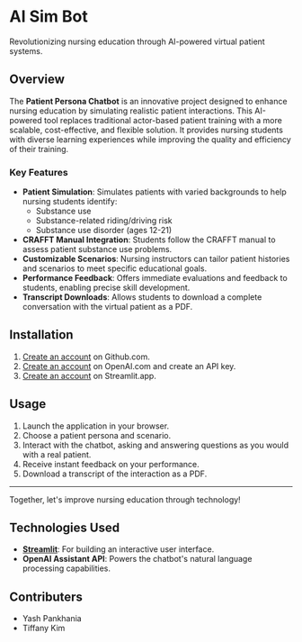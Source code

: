 # AI Sim Bot

Revolutionizing nursing education through AI-powered virtual patient systems.

## Overview

The **Patient Persona Chatbot** is an innovative project designed to enhance nursing education by simulating realistic patient interactions. This AI-powered tool replaces traditional actor-based patient training with a more scalable, cost-effective, and flexible solution. It provides nursing students with diverse learning experiences while improving the quality and efficiency of their training.

### Key Features

- **Patient Simulation**: Simulates patients with varied backgrounds to help nursing students identify:
  - Substance use
  - Substance-related riding/driving risk
  - Substance use disorder (ages 12-21)
- **CRAFFT Manual Integration**: Students follow the CRAFFT manual to assess patient substance use problems.
- **Customizable Scenarios**: Nursing instructors can tailor patient histories and scenarios to meet specific educational goals.
- **Performance Feedback**: Offers immediate evaluations and feedback to students, enabling precise skill development.
- **Transcript Downloads**: Allows students to download a complete conversation with the virtual patient as a PDF.

## Installation

1. [Create an account](https://github.com/signup) on Github.com.
2. [Create an account](https://platform.openai.com/api-keys) on OpenAI.com and create an API key.
3. [Create an account](https://streamlit.app/) on Streamlit.app.

## Usage

1. Launch the application in your browser.
2. Choose a patient persona and scenario.
3. Interact with the chatbot, asking and answering questions as you would with a real patient.
4. Receive instant feedback on your performance.
5. Download a transcript of the interaction as a PDF.

---

Together, let's improve nursing education through technology!

## Technologies Used

- **[Streamlit](https://streamlit.io/)**: For building an interactive user interface.
- **OpenAI Assistant API**: Powers the chatbot's natural language processing capabilities.


## Contributers

* Yash Pankhania
* Tiffany Kim

